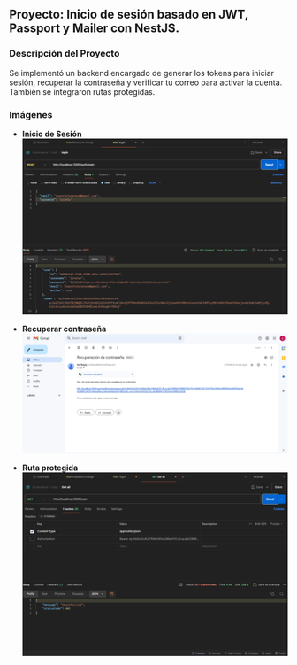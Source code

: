 ## Proyecto: Inicio de sesión basado en JWT, Passport y Mailer con NestJS.

### Descripción del Proyecto
Se implementó un backend encargado de generar los tokens para iniciar sesión, recuperar la contraseña y verificar tu correo para activar la cuenta. También se integraron rutas protegidas.

### Imágenes

- **Inicio de Sesión**
  ![Inicio de Sesión](src/public/login.png)

- **Recuperar contraseña**
  ![Vista Home](src/public/email.png)

- **Ruta protegida**
  ![Vista Detalle](src/public/ruta.png)

